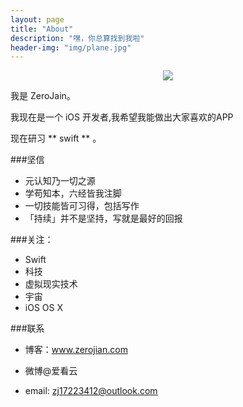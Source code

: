 ```yaml
---
layout: page
title: "About"
description: "嘿，你总算找到我啦"
header-img: "img/plane.jpg"
---
```



<center>
    <p><img src="http://dreamofbook.qiniudn.com/Zero.png" align="center"></p>
</center>

我是 ZeroJain。

我现在是一个 iOS 开发者,我希望我能做出大家喜欢的APP

现在研习 ** swift ** 。

###坚信


- 元认知乃一切之源
- 学苟知本，六经皆我注脚 
- 一切技能皆可习得，包括写作
- 「持续」并不是坚持，写就是最好的回报


###关注：


- Swift
- 科技
- 虚拟现实技术
- 宇宙
- iOS OS X


###联系

- 博客：www.zerojian.com

- 微博@爱看云

- email: zj17223412@outlook.com




